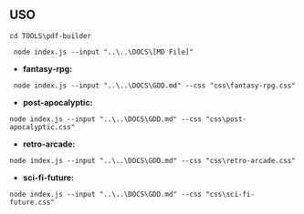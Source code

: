 ## USO

```
cd TOOLS\pdf-builder
```

```
 node index.js --input "..\..\DOCS\[MD File]"
```

- **fantasy-rpg:**

```
 node index.js --input "..\..\DOCS\GDD.md" --css "css\fantasy-rpg.css"
```

- **post-apocalyptic:**

```
node index.js --input "..\..\DOCS\GDD.md" --css "css\post-apocalyptic.css"
```

- **retro-arcade:**

```
node index.js --input "..\..\DOCS\GDD.md" --css "css\retro-arcade.css"
```

- **sci-fi-future:**

```
node index.js --input "..\..\DOCS\GDD.md" --css "css\sci-fi-future.css"
```
